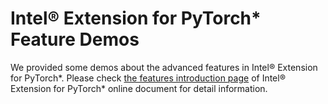 ﻿# Intel® Extension for PyTorch\* Feature Demos

We provided some demos about the advanced features in Intel® Extension for PyTorch\*.
Please check [the features introduction page](https://intel.github.io/intel-extension-for-pytorch/cpu/latest/tutorials/features.html) of Intel® Extension for PyTorch\* online document for detail information.